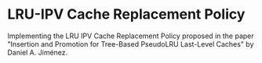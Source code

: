 # LRU-IPV Cache Replacement Policy

Implementing the LRU IPV Cache Replacement Policy proposed in the paper "Insertion and Promotion for Tree-Based PseudoLRU Last-Level Caches" by Daniel A. Jiménez.
